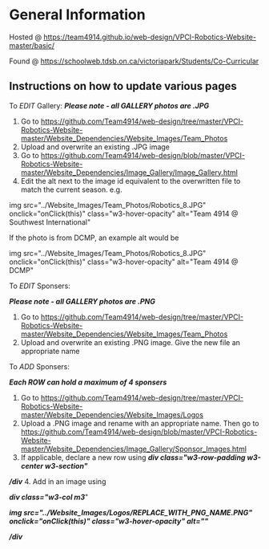# General Information
Hosted @ https://team4914.github.io/web-design/VPCI-Robotics-Website-master/basic/

Found @ https://schoolweb.tdsb.on.ca/victoriapark/Students/Co-Curricular

## Instructions on how to update various pages
To *EDIT* Gallery:
**_Please note - all GALLERY photos are .JPG_**
1. Go to https://github.com/Team4914/web-design/tree/master/VPCI-Robotics-Website-master/Website_Dependencies/Website_Images/Team_Photos
2. Upload and overwrite an existing .JPG image
3. Go to https://github.com/Team4914/web-design/blob/master/VPCI-Robotics-Website-master/Website_Dependencies/Image_Gallery/Image_Gallery.html
4. Edit the alt next to the image id equivalent to the overwritten file to match the current season.
e.g.

img src="../Website_Images/Team_Photos/Robotics_8.JPG" onclick="onClick(this)" class="w3-hover-opacity" alt="Team 4914 @ Southwest International"

If the photo is from DCMP, an example alt would be

img src="../Website_Images/Team_Photos/Robotics_8.JPG" onclick="onClick(this)" class="w3-hover-opacity" alt="Team 4914 @ DCMP"

To *EDIT* Sponsers:

**_Please note - all GALLERY photos are .PNG_**
1. Go to https://github.com/Team4914/web-design/tree/master/VPCI-Robotics-Website-master/Website_Dependencies/Website_Images/Team_Photos
2. Upload and overwrite an existing .PNG image. Give the new file an appropriate name

To *ADD* Sponsers:

**_Each ROW can hold a maximum of 4 sponsers_**
1. Go to https://github.com/Team4914/web-design/tree/master/VPCI-Robotics-Website-master/Website_Dependencies/Website_Images/Logos
2. Upload a .PNG image and rename with an appropriate name. Then go to https://github.com/Team4914/web-design/blob/master/VPCI-Robotics-Website-master/Website_Dependencies/Image_Gallery/Sponsor_Images.html
3. If applicable, declare a new row using 
**_div class="w3-row-padding w3-center w3-section"_**

**_/div_**
4. Add in an image using

**_div class="w3-col m3_**"

  **_img src="../Website_Images/Logos/REPLACE_WITH_PNG_NAME.PNG" onclick="onClick(this)" class="w3-hover-opacity" alt=""_**
  
**_/div_**


